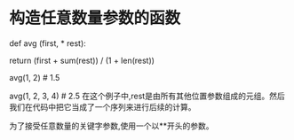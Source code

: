 # 构造任意数量参数的函数
def avg (first, * rest):


  return (first + sum(rest)) / (1 + len(rest))


avg(1, 2) # 1.5


avg(1, 2, 3, 4) # 2.5
在这个例子中,rest是由所有其他位置参数组成的元组。然后我们在代码中把它当成了一个序列来进行后续的计算。

为了接受任意数量的关键字参数,使用一个以**开头的参数。























  

